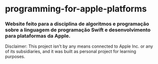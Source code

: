# programming-for-apple-platforms
### Website feito para a disciplina de algoritmos e programação sobre a linguagem de programação Swift e desenvolvimento para plataformas da Apple.

Disclaimer: This project isn't by any means connected to Apple Inc. or any of its subsidiaries, and it was built as personal project for learning purposes.
